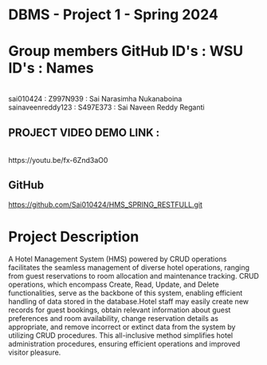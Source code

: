 # DBMS - Project 1 - Spring 2024

# Group members GitHub ID's : WSU ID's : Names
<br>
sai010424 : Z997N939 : Sai Narasimha Nukanaboina
<br>
sainaveenreddy123 : S497E373 : Sai Naveen Reddy Reganti
<br>

## PROJECT VIDEO DEMO LINK :
<br>
https://youtu.be/fx-6Znd3aO0
<br>

## GitHub
https://github.com/Sai010424/HMS_SPRING_RESTFULL.git


# Project Description
A Hotel Management System (HMS) powered by CRUD operations facilitates the seamless management of diverse hotel operations, ranging from guest reservations to room allocation and maintenance tracking. CRUD operations, which encompass Create, Read, Update, and Delete functionalities, serve as the backbone of this system, enabling efficient handling of data stored in the database.Hotel staff may easily create new records for guest bookings, obtain relevant information about guest preferences and room availability, change reservation details as appropriate, and remove incorrect or extinct data from the system by utilizing CRUD procedures. This all-inclusive method simplifies hotel administration procedures, ensuring efficient operations and improved visitor pleasure.



